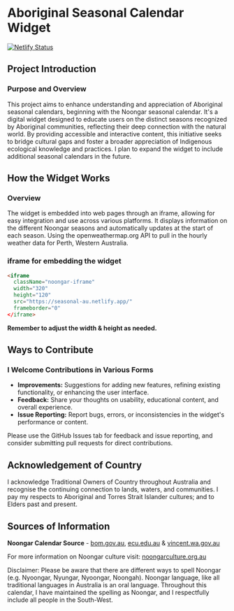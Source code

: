 # Aboriginal Seasonal Calendar Widget

[![Netlify Status](https://api.netlify.com/api/v1/badges/84e7f42b-65db-4363-a581-2267c2654efb/deploy-status)](https://app.netlify.com/sites/seasonal-au/deploys)

## Project Introduction

### Purpose and Overview

This project aims to enhance understanding and appreciation of Aboriginal seasonal calendars, beginning with the Noongar seasonal calendar. It's a digital widget designed to educate users on the distinct seasons recognized by Aboriginal communities, reflecting their deep connection with the natural world. By providing accessible and interactive content, this initiative seeks to bridge cultural gaps and foster a broader appreciation of Indigenous ecological knowledge and practices. I plan to expand the widget to include additional seasonal calendars in the future.

## How the Widget Works

### Overview

The widget is embedded into web pages through an iframe, allowing for easy integration and use across various platforms. It displays information on the different Noongar seasons and automatically updates at the start of each season. Using the openweathermap.org API to pull in the hourly weather data for Perth, Western Australia.

### iframe for embedding the widget

```html
<iframe
  className="noongar-iframe"
  width="320"
  height="120"
  src="https://seasonal-au.netlify.app/"
  frameborder="0"
</iframe>
```

 **Remember to adjust the width & height as needed.**


## Ways to Contribute 

### I Welcome Contributions in Various Forms

- **Improvements:** Suggestions for adding new features, refining existing functionality, or enhancing the user interface.
- **Feedback:** Share your thoughts on usability, educational content, and overall experience.
- **Issue Reporting:** Report bugs, errors, or inconsistencies in the widget's performance or content.
 
Please use the GitHub Issues tab for feedback and issue reporting, and consider submitting pull requests for direct contributions.

## Acknowledgement of Country

I acknowledge Traditional Owners of Country throughout Australia and recognise the continuing connection to lands, waters, and communities. I pay my respects to Aboriginal and Torres Strait Islander cultures; and to Elders past and present.

## Sources of Information

**Noongar Calendar Source** - [bom.gov.au](http://www.bom.gov.au/iwk/nyoongar/index.shtml), [ecu.edu.au](https://www.ecu.edu.au/centres/kurongkurl-katitjin/cultural-leadership/nyoongar-six-seasons) & [vincent.wa.gov.au](https://www.vincent.wa.gov.au/community/aboriginal-culture/noongar-culture)

For more information on Noongar culture visit: [noongarculture.org.au](https://www.noongarculture.org.au)

Disclaimer: Please be aware that there are different ways to spell Noongar (e.g. Nyoongar, Nyungar, Nyoongar, Noongah). Noongar language, like all traditional languages in Australia is an oral language. Throughout this calendar, I have maintained the spelling as Noongar, and I respectfully include all people in the South-West.


